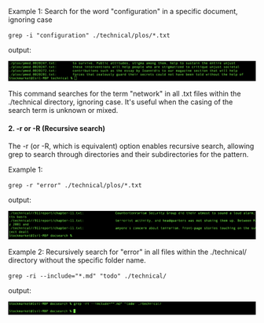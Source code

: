 Example 1: Search for the word "configuration" in a specific document, ignoring case
 
 `grep -i "configuration" ./technical/plos/*.txt`
 
 output:
 
 ![image2](grepplos2.png)

 This command searches for the term "network" in all .txt files within the ./technical directory, ignoring case. It's useful when the 
 casing of the search term is unknown or mixed.

#### 2. -r or -R (Recursive search)
The -r (or -R, which is equivalent) option enables recursive search, allowing grep to search through directories and their subdirectories for the pattern.

 Example 1:
   
 `grep -r "error" ./technical/plos/*.txt`

  output:

  ![iamge3](greprtech.png)
   

 Example 2: Recursively search for "error" in all files within the ./technical/ directory without the specific folder name.
 
 `grep -ri --include="*.md" "todo" ./technical/`

 output:

 ![image4](grepri.png)
